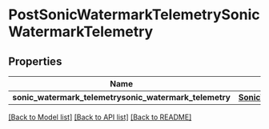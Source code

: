 # PostSonicWatermarkTelemetrySonicWatermarkTelemetry

## Properties
Name | Type | Description | Notes
------------ | ------------- | ------------- | -------------
**sonic_watermark_telemetrysonic_watermark_telemetry** | [**SonicWatermarkTelemetrySonicWatermarkTelemetrySonicwatermarktelemetrysonicwatermarktelemetry**](SonicWatermarkTelemetrySonicWatermarkTelemetrySonicwatermarktelemetrysonicwatermarktelemetry.md) |  | [optional] 

[[Back to Model list]](../README.md#documentation-for-models) [[Back to API list]](../README.md#documentation-for-api-endpoints) [[Back to README]](../README.md)


